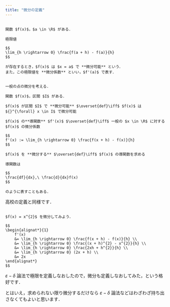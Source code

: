 ```yaml
---
title: "微分の定義"
---
```


~~~definition:微分係数

関数 $f(x)$，$a \in \R$ がある．

極限値

$$
\lim_{h \rightarrow 0} \frac{f(a + h) - f(a)}{h}
$$

が存在するとき，$f(x)$ は $x = a$ で **微分可能** という．  
また，この極限値を **微分係数** といい，$f'(a)$ で表す．

~~~

~~~definition:導関数

一般の点の微分を考える．

関数 $f(x)$，区間 $I$ がある．

$f(x)$ が区間 $I$ で **微分可能** $\overset{def}\iff$ $f(x)$ は ${}^{\forall} x \in I$ で微分可能

$f(x)$ の**導関数** $f'(x)$ $\overset{def}\iff$ 一般の $x \in \R$ に対する $f(x)$ の微分係数

$$
f'(x) := \lim_{h \rightarrow 0} \frac{f(x + h) - f(x)}{h}
$$

$f(x)$ を **微分する** $\overset{def}\iff$ $f(x)$ の導関数を求める

導関数は

$$
\frac{df}{dx},\ \frac{d}{dx}f(x)
$$

のように表すこともある．

~~~

高校の定義と同様です．

```spoiler:open:例

$f(x) = x^{2}$ を微分してみよう．

$$
\begin{alignat*}{1}
    f'(x)
    &= \lim_{h \rightarrow 0} \frac{f(x + h) - f(x)}{h} \\
    &= \lim_{h \rightarrow 0} \frac{(x + h)^{2} - x^{2}}{h} \\
    &= \lim_{h \rightarrow 0} \frac{2xh + h^{2}}{h} \\
    &= \lim_{h \rightarrow 0} (2x + h) \\
    &= 2x
\end{alignat*}
$$

```

$\varepsilon - \delta$ 論法で極限を定義しなおしたので，微分も定義しなおしてみた，という格好です．

とはいえ，求められない限り微分するだけなら $\varepsilon - \delta$ 論法などはわざわざ持ち出さなくてもよいと思います．
